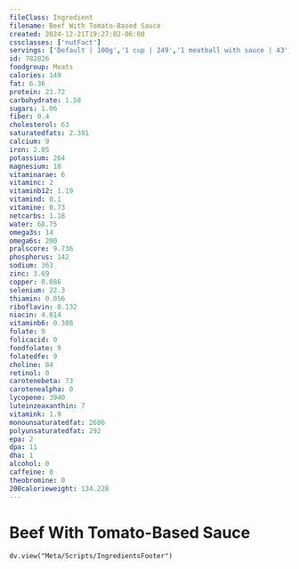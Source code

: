 ```yaml
---
fileClass: Ingredient
filename: Beef With Tomato-Based Sauce
created: 2024-12-21T19:27:02-06:00
cssclasses: ['nutFact']
servings: ['Default | 100g','1 cup | 249','1 meatball with sauce | 43','1 slice with sauce | 65']
id: 782826
foodgroup: Meats
calories: 149
fat: 6.36
protein: 21.72
carbohydrate: 1.58
sugars: 1.06
fiber: 0.4
cholesterol: 63
saturatedfats: 2.391
calcium: 9
iron: 2.05
potassium: 264
magnesium: 18
vitaminarae: 6
vitaminc: 2
vitaminb12: 1.19
vitamind: 0.1
vitamine: 0.73
netcarbs: 1.18
water: 68.75
omega3s: 14
omega6s: 200
pralscore: 9.736
phosphorus: 142
sodium: 363
zinc: 3.69
copper: 0.086
selenium: 22.3
thiamin: 0.056
riboflavin: 0.132
niacin: 4.014
vitaminb6: 0.308
folate: 9
folicacid: 0
foodfolate: 9
folatedfe: 9
choline: 84
retinol: 0
carotenebeta: 73
carotenealpha: 0
lycopene: 3940
luteinzeaxanthin: 7
vitamink: 1.9
monounsaturatedfat: 2686
polyunsaturatedfat: 292
epa: 2
dpa: 11
dha: 1
alcohol: 0
caffeine: 0
theobromine: 0
200calorieweight: 134.228
---
```


# Beef With Tomato-Based Sauce

```dataviewjs
dv.view("Meta/Scripts/IngredientsFooter")
```